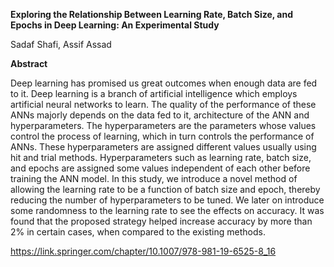 **Exploring the Relationship Between Learning Rate, Batch Size, and Epochs in Deep Learning: An Experimental Study**

Sadaf Shafi, Assif Assad 


**Abstract**

Deep learning has promised us great outcomes when enough data are fed to it. Deep learning is a branch of artificial intelligence which employs artificial neural networks to learn. The quality of the performance of these ANNs majorly depends on the data fed to it, architecture of the ANN and hyperparameters. The hyperparameters are the parameters whose values control the process of learning, which in turn controls the performance of ANNs. These hyperparameters are assigned different values usually using hit and trial methods. Hyperparameters such as learning rate, batch size, and epochs are assigned some values independent of each other before training the ANN model. In this study, we introduce a novel method of allowing the learning rate to be a function of batch size and epoch, thereby reducing the number of hyperparameters to be tuned. We later on introduce some randomness to the learning rate to see the effects on accuracy. It was found that the proposed strategy helped increase accuracy by more than 2% in certain cases, when compared to the existing methods.


https://link.springer.com/chapter/10.1007/978-981-19-6525-8_16



